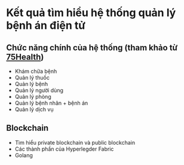 # Kết quả tìm hiểu hệ thống quản lý bệnh án điện tử

## Chức năng chính của hệ thống (tham khảo từ [75Health](https://www.75health.com/demo.jsp))
* Khám chữa bệnh
* Quản lý thuốc
* Quản lý bệnh
* Quản lý người dùng
* Quản lý phòng
* Quản lý bệnh nhân + bệnh án
* Quản lý dịch vụ

## Blockchain
* Tìm hiểu private blockchain và public blockchain
* Các thành phần của Hyperlegder Fabric
* Golang
